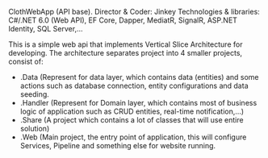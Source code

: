 ClothWebApp (API base).
Director & Coder: Jinkey
Technologies & libraries: C#/.NET 6.0 (Web API), EF Core, Dapper, MediatR, SignalR, ASP.NET Identity, SQL Server,...

This is a simple web api that implements Vertical Slice Architecture for developing.
The architecture separates project into 4 smaller projects, consist of:
* .Data (Represent for data layer, which contains data (entities) and some actions such as database connection, entity configurations and data seeding.
* .Handler (Represent for Domain layer, which contains most of business logic of application such as CRUD entities, real-time notification,...)
* .Share (A project which contains a lot of classes that will use entire solution)
* .Web (Main project, the entry point of application, this will configure Services, Pipeline and something else for website running.
